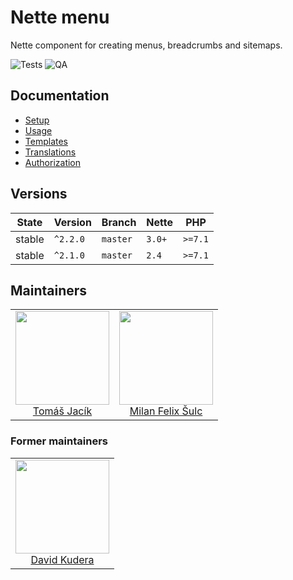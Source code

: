 # Nette menu

Nette component for creating menus, breadcrumbs and sitemaps.

![Tests](https://github.com/contributte/menu-control/workflows/Tests/badge.svg?branch=nette24)
![QA](https://github.com/contributte/menu-control/workflows/QA/badge.svg?branch=nette24)

## Documentation

- [Setup](.docs/README.md#setup)
- [Usage](.docs/README.md#usage)
- [Templates](.docs/README.md#templates)
- [Translations](.docs/README.md#translations)
- [Authorization](.docs/README.md#authorization)

## Versions

| State  | Version      | Branch   | Nette  | PHP     |
|--------|--------------|----------|--------|---------|
| stable | `^2.2.0`     | `master` | `3.0+` | `>=7.1` |
| stable | `^2.1.0`     | `master` | `2.4`  | `>=7.1` |

## Maintainers

<table>
  <tbody>
    <tr>
      <td align="center">
        <a href="https://github.com/foxycode">
            <img width="150" height="150" src="https://avatars2.githubusercontent.com/u/1284781?s=460&v=4">
        </a>
        </br>
        <a href="https://github.com/foxycode">Tomáš Jacík</a>
      </td>
      <td align="center">
        <a href="https://github.com/f3l1x">
            <img width="150" height="150" src="https://avatars2.githubusercontent.com/u/538058?v=3&s=150">
        </a>
        </br>
        <a href="https://github.com/f3l1x">Milan Felix Šulc</a>
      </td>
    </tr>
  </tbody>
</table>

### Former maintainers

<table>
  <tbody>
    <tr>
      <td align="center">
        <a href="https://github.com/davidkudera">
            <img width="150" height="150" src="https://avatars1.githubusercontent.com/u/1174072?s=460&v=4">
        </a>
        </br>
        <a href="https://github.com/davidkudera">David Kudera</a>
      </td>
    </tr>
  </tbody>
</table>
